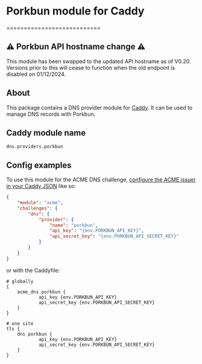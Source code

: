 
# Porkbun module for Caddy
===========================

## ⚠️ Porkbun API hostname change ⚠️

This module has been swapped to the updated API hostname as of V0.20. Versions prior to this will cease to function when the old endpoint is disabled on 01/12/2024.

## About
This package contains a DNS provider module for [Caddy](https://github.com/caddyserver/caddy). It can be used to manage DNS records with Porkbun.

## Caddy module name

```
dns.providers.porkbun
```

## Config examples

To use this module for the ACME DNS challenge, [configure the ACME issuer in your Caddy JSON](https://caddyserver.com/docs/json/apps/tls/automation/policies/issuer/acme/) like so:

```json
{
	"module": "acme",
	"challenges": {
		"dns": {
			"provider": {
				"name": "porkbun",
				"api_key": "{env.PORKBUN_API_KEY}",
        		"api_secret_key": "{env.PORKBUN_API_SECRET_KEY}"
			}
		}
	}
}
```

or with the Caddyfile:

```
# globally
{
	acme_dns porkbun {
			api_key {env.PORKBUN_API_KEY}
			api_secret_key {env.PORKBUN_API_SECRET_KEY}
	}
}
```

```
# one site
tls {
	dns porkbun {
			api_key {env.PORKBUN_API_KEY}
			api_secret_key {env.PORKBUN_API_SECRET_KEY}
	}
}
```
